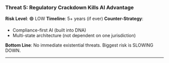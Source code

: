 ### Threat 5: Regulatory Crackdown Kills AI Advantage

**Risk Level**: 🟢 LOW
**Timeline**: 5+ years (if ever)
**Counter-Strategy**:

- Compliance-first AI (built into DNA)
- Multi-state architecture (not dependent on one jurisdiction)

**Bottom Line**: No immediate existential threats. Biggest risk is SLOWING DOWN.

---

